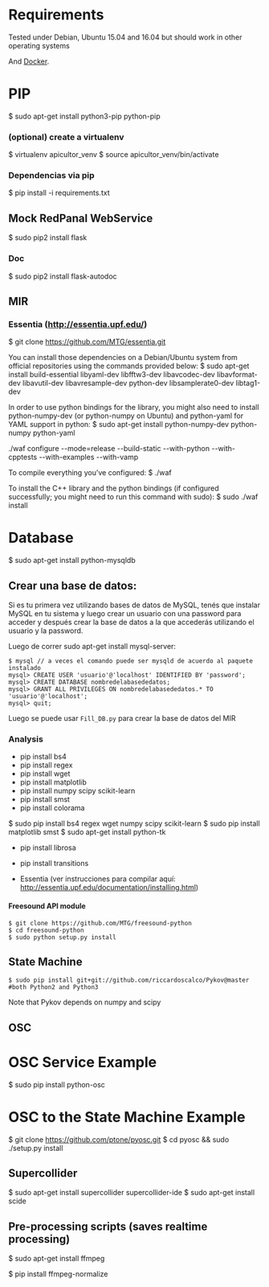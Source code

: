 # Requirements

Tested under Debian, Ubuntu 15.04 and 16.04 but should work in other operating systems

And [Docker](docker.md).

# PIP 
$ sudo apt-get install python3-pip python-pip

### (optional) create a virtualenv
$ virtualenv apicultor_venv
$ source apicultor_venv/bin/activate

### Dependencias via pip
$ pip install -i requirements.txt

## Mock RedPanal WebService 

$ sudo pip2 install flask

### Doc

$ sudo pip2 install flask-autodoc

## MIR

### Essentia (http://essentia.upf.edu/)

$ git clone https://github.com/MTG/essentia.git

You can install those dependencies on a Debian/Ubuntu system from official repositories using the commands provided below:
$ sudo apt-get install build-essential libyaml-dev libfftw3-dev libavcodec-dev libavformat-dev libavutil-dev libavresample-dev python-dev libsamplerate0-dev libtag1-dev

In order to use python bindings for the library, you might also need to install python-numpy-dev (or python-numpy on Ubuntu) and python-yaml for YAML support in python:
$ sudo apt-get install python-numpy-dev python-numpy python-yaml

./waf configure --mode=release --build-static --with-python --with-cpptests --with-examples --with-vamp 

To compile everything you’ve configured:
$ ./waf

To install the C++ library and the python bindings (if configured successfully; you might need to run this command with sudo):
$ sudo ./waf install

# Database
$ sudo apt-get install python-mysqldb

## Crear una base de datos:

Si es tu primera vez utilizando bases de datos de MySQL, tenés que instalar MySQL en tu sistema y luego crear un usuario con una password para acceder y después crear la base de datos a la que accederás utilizando el usuario y la password.

Luego de correr sudo apt-get install mysql-server:
```
$ mysql // a veces el comando puede ser mysqld de acuerdo al paquete instalado
mysql> CREATE USER 'usuario'@'localhost' IDENTIFIED BY 'password';
mysql> CREATE DATABASE nombredelabasededatos;
mysql> GRANT ALL PRIVILEGES ON nombredelabasededatos.* TO 'usuario'@'localhost';
mysql> quit;
```

Luego se puede usar `Fill_DB.py` para crear la base de datos del MIR


### Analysis
* pip install bs4
* pip install regex
* pip install wget
* pip install matplotlib
* pip install numpy scipy scikit-learn
* pip install smst
* pip install colorama

$ sudo pip install bs4 regex wget numpy scipy scikit-learn 
$ sudo pip install matplotlib smst
$ sudo apt-get install python-tk

* pip install librosa
* pip install transitions

* Essentia (ver instrucciones para compilar aquí: http://essentia.upf.edu/documentation/installing.html)

#### Freesound API module
```
$ git clone https://github.com/MTG/freesound-python
$ cd freesound-python
$ sudo python setup.py install
```

## State Machine
```
$ sudo pip install git+git://github.com/riccardoscalco/Pykov@master #both Python2 and Python3
```
Note that Pykov depends on numpy and scipy

## OSC

# OSC Service Example
$ sudo pip install python-osc

# OSC to the State Machine Example
$ git clone https://github.com/ptone/pyosc.git
$ cd pyosc && sudo ./setup.py install

## Supercollider

$ sudo apt-get install supercollider supercollider-ide
$ sudo apt-get install scide 

## Pre-processing scripts (saves realtime processing)

$ sudo apt-get install ffmpeg

$ pip install ffmpeg-normalize
